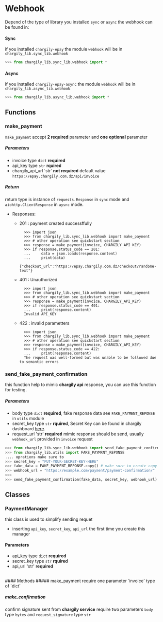 # Webhook 
Depend of the type of library you installed `sync` or `async` the webhook can be found in:
#### Sync 
if you installed `chargily-epay` the module `webhook` will be in `chargily_lib.sync_lib.webhook`
```py
>>> from chargily_lib.sync_lib.webhook import *
```
#### Async
if you installed `chargily-epay-async` the module `webhook` will be in `chargily_lib.async_lib.webhook`
```py
>>> from chargily_lib.async_lib.webhook import *
```

## Functions

### make_payment
`make_payment` accept **2 required** parameter and **one optional** parameter

##### Parameters
- invoice type `dict` **required**
- api_key type `str` **rquired**
- chargily_api_url 'str' **not required**  default value `https://epay.chargily.com.dz/api/invoice`
##### Return 
return type is instance of `requests.Response` in `sync` mode and `aiohttp.ClientResponse` in `aysnc` mode.

- Responses:
    - 201 : payment created successffully

            >>> import json
            >>> from chargily_lib.sync_lib.webhook import make_payment
            >>> # other operation see quickstart section
            >>> response = make_payment(invoice, CHARGILY_API_KEY)
            >>> if response.status_code == 201:
            ...     data = json.loads(response.content)
            ...     print(data)
            {"checkout_url":"https://epay.chargily.com.dz/checkout/randome-text"}

    - 401 : Unauthorized 

            >>> import json
            >>> from chargily_lib.sync_lib.webhook import make_payment
            >>> # other operation see quickstart section
            >>> response = make_payment(invoice, CHARGILY_API_KEY)
            >>> if response.status_code == 401:
            ...     print(response.content)
            Invalid API_KEY

    - 422 : invalid parametters

            >>> import json
            >>> from chargily_lib.sync_lib.webhook import make_payment
            >>> # other operation see quickstart section
            >>> response = make_payment(invoice, CHARGILY_API_KEY)
            >>> if response.status_code == 422:
            ...     print(response.content)
            The request was well-formed but was unable to be followed due to semantic errors
            

### send_fake_payment_confirmation
this function help to mimic **chargily api** response, you can use this function for testing.
##### Parameters
- body type `dict` **required**, fake response data see `FAKE_PAYMENT_REPONSE` in `utils` module 
- secret_key type `str` **rquired**, Secret Key can be found in chargily dashboard [here](https://epay.chargily.com.dz/secure/admin/epay-api).
- request_url 'str' **required**  mimic response should be send, usually `webhook_url` provided in `invoice` request  

```py
>>> from chargily_lib.sync_lib.webhook import send_fake_payment_confirmation
>>> from chargily_lib.utils import FAKE_PAYMRNT_REPONSE
.... oprations make sure to 
>>> secret_key = "PUT-YOUR-SECRET-KEY-HERE"
>>> fake_data = FAKE_PAYMENT_REPONSE.copy() # make sure to create copy
>>> webhook_url = "https://example.com/payment/payment-confirmation/"
>>>
>>> send_fake_payment_confirmation(fake_data, secret_key, webhook_url)

```

## Classes
### PaymentManager
this class is used to simplify sending requet
- inserting `api_key`, `secret_key`, `api_url` the first time you create this manager 
#### Parameters
- api_key type `dict` **required**
- secret_key type `str` **rquired**
- api_url 'str' **required**  
<br>
#### Methods
##### make_payment
 require one parameter `invoice` type of `dict`

##### make_confirmation
 confirm signature sent from **chargily service** require two parameters `body` type `bytes` and `request_signature` type `str` 